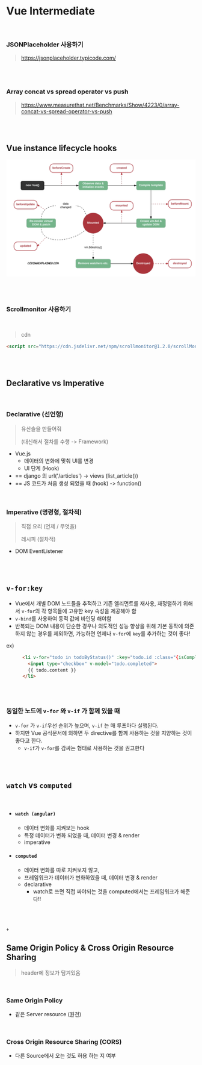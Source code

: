 # Vue Intermediate

<br>

### JSONPlaceholder 사용하기

> <https://jsonplaceholder.typicode.com/>

<br>

<br>

### Array concat vs spread operator vs push

> <https://www.measurethat.net/Benchmarks/Show/4223/0/array-concat-vs-spread-operator-vs-push>

<br>

<br>

## Vue instance lifecycle hooks

![image-20200526102745634](../images/image-20200526102745634.png)

<br>

<br>

### Scrollmonitor 사용하기

<br>

> cdn

```html
<script src="https://cdn.jsdelivr.net/npm/scrollmonitor@1.2.0/scrollMonitor.min.js"></script>
```

<br>

<br>

## Declarative vs Imperative

<br>

### Declarative (선언형)

> 유산슬을 만들어줘
>
> (대신해서 절차를 수행 -> Framework)

- Vue.js
  - 데이터의 변화에 맞춰 UI를 변경
  - UI 단계  (Hook)
- == django 의 url('/articles') -> views (list_article())
- == JS 코드가 처음 생성 되었을 때 (hook) -> function()

<br>

### Imperative (명령형, 절차적)

> 직접 요리 (언제 / 무엇을)
>
> 레시피 (절차적)

- DOM EventListener

<br>

<br>

## `v-for:key`

- Vue에서 개별 DOM 노드들을 추적하고 기존 엘리먼트를 재사용, 재정렬하기 위해서 `v-for`의 각 항목들에 고유한 key 속성을 제공해야 함
- `v-bind`를 사용하여 동적 값에 바인딩 해야함
- 반복되는 DOM 내용이 단순한 경우나 의도적인 성능 향상을 위해 기본 동작에 의존하지 않는 경우를 제외하면, 가능하면 언제나 `v-for`에 `key`를 추가하는 것이 좋다!

ex)

```html
      <li v-for="todo in todoByStatus()" :key="todo.id :class="{isCompleted: todo.completed}"> 
        <input type="checkbox" v-model="todo.completed">
        {{ todo.content }} 
      </li>
```

<br>

<br>

### 동일한 노드에 `v-for` 와 `v-if` 가 함께 있을 때

- `v-for` 가 `v-if`우선 순위가 높으며, `v-if` 는 매 루프마다 실행된다.
- 하지만 Vue 공식문서에 의하면 두 directive를 함께 사용하는 것을 지양하는 것이 좋다고 한다.
  - `v-if`가 `v-for`를 감싸는 형태로 사용하는 것을 권고한다

<br>

<br>

## `watch` vs `computed`

<br>

- #### `watch (angular)`

  - 데이터 변화를 지켜보는 hook
  - 특정 데이터가 변화 되었을 때, 데이터 변경 & render
  - imperative

- #### `computed`

  - 데이터 변화를 따로 지켜보지 않고,
  - 프레임워크가 데이터가 변화하였을 때, 데이터 변경 & render
  - declarative
    - watch로 쓰면 직접 짜야되는 것을 computed에서는 프레임워크가 해준다!!

<br>

<br>

`+`

## Same Origin Policy & Cross Origin Resource Sharing

> header에 정보가 담겨있음

<br>

### Same Origin Policy

- 같은 Server resource (원천)

<br>

### Cross Origin Resource Sharing (CORS)

- 다른 Source에서 오는 것도 허용 하는 지 여부

